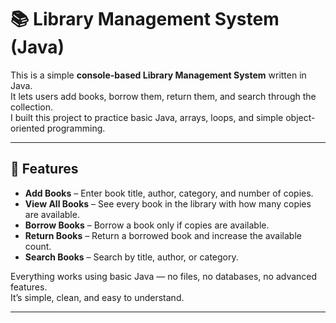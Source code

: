 # 📚 Library Management System (Java)

This is a simple **console-based Library Management System** written in Java.  
It lets users add books, borrow them, return them, and search through the collection.  
I built this project to practice basic Java, arrays, loops, and simple object-oriented programming.

---

## 🔧 Features

- **Add Books** – Enter book title, author, category, and number of copies.  
- **View All Books** – See every book in the library with how many copies are available.  
- **Borrow Books** – Borrow a book only if copies are available.  
- **Return Books** – Return a borrowed book and increase the available count.  
- **Search Books** – Search by title, author, or category.

Everything works using basic Java — no files, no databases, no advanced features.  
It’s simple, clean, and easy to understand.

---
